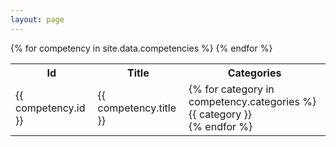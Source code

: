 ```yaml
---
layout: page
---
```


<table>
    <tr>
        <th>Id</th>
        <th>Title</th>
        <th>Categories</th>
    </tr>
    {% for competency in site.data.competencies %}
    <tr>
        <td>
            {{ competency.id }}
        </td>
        <td>
            {{ competency.title }}
        </td>
        <td>
            {% for category in competency.categories %}
                {{ category }}<br/>
            {% endfor %}
        </td>
    </tr>
    {% endfor %}
</table>